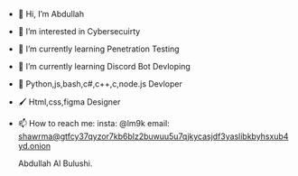 - 👋 Hi, I’m Abdullah
- 👀 I’m interested in Cybersecuirty
- 🌱 I’m currently learning Penetration Testing
- 💞️ I’m currently learning Discord Bot Devloping
- 🐍 Python,js,bash,c#,c++,c,node.js Devloper
- 🖌️ Html,css,figma Designer 
- 📫 How to reach me: 
  insta: @lm9k
  email: shawrma@gtfcy37qyzor7kb6blz2buwuu5u7qjkycasjdf3yaslibkbyhsxub4yd.onion

  Abdullah Al Bulushi.

